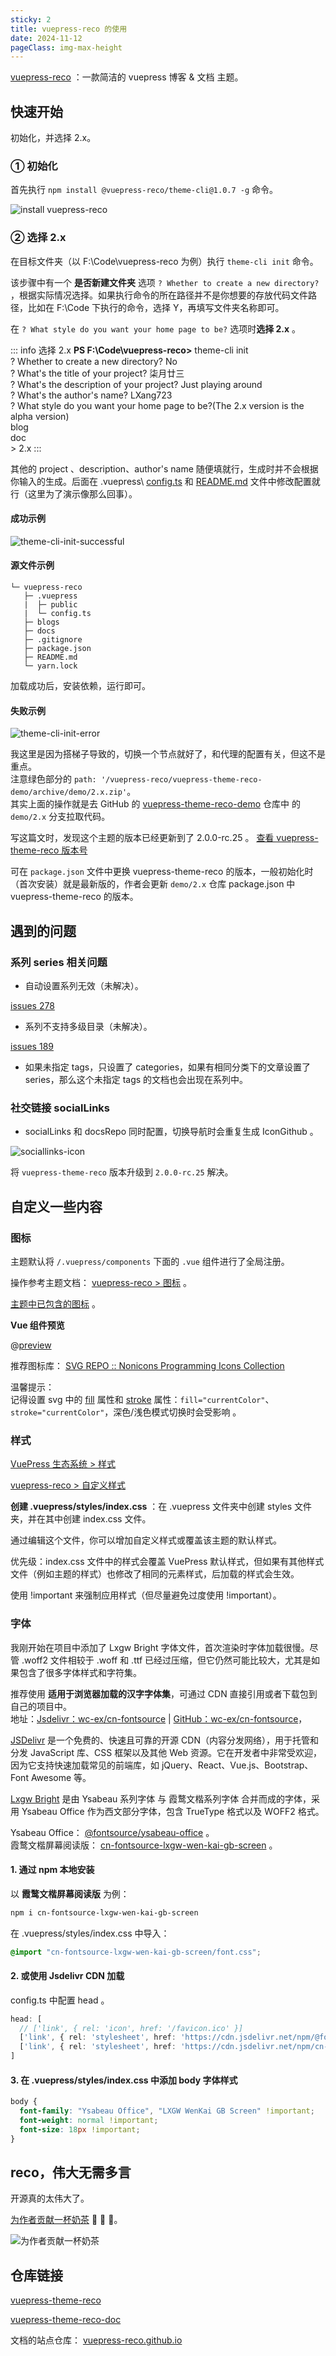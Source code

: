 ```yaml
---
sticky: 2
title: vuepress-reco 的使用
date: 2024-11-12
pageClass: img-max-height
---
```


[vuepress-reco](https://theme-reco.vuejs.press/) ：一款简洁的 vuepress 博客 & 文档 主题。

## 快速开始

初始化，并选择 2.x。

### ① 初始化

首先执行 `npm install @vuepress-reco/theme-cli@1.0.7 -g` 命令。

![install vuepress-reco](./assets/install-vuepress-reco.png)

### ② 选择 2.x
在目标文件夹（以 F:\Code\vuepress-reco 为例）执行 `theme-cli init` 命令。

该步骤中有一个 **是否新建文件夹** 选项 `? Whether to create a new directory?` ，根据实际情况选择。如果执行命令的所在路径并不是你想要的存放代码文件路径，比如在 F:\Code 下执行的命令，选择 Y，再填写文件夹名称即可。

在 `? What style do you want your home page to be?` 选项时**选择 2.x** 。

::: info 选择&nbsp;2.x
**PS F:\Code\vuepress-reco>** theme-cli init  
? Whether to create a new directory? No  
? What's the title of your project? 柒月廿三  
? What's the description of your project? Just playing around  
? What's the author's name? LXang723  
? What style do you want your home page to be?(The 2.x version is the alpha version)  
  blog  
  doc  
\> 2.x
:::

其他的 project 、description、author's name 随便填就行，生成时并不会根据你输入的生成。后面在 .vuepress\ [config.ts](https://v2.vuepress.vuejs.org/zh/reference/config.html) 和 [README.md](https://theme-reco.vuejs.press/docs/theme/frontmatter-home.html)  文件中修改配置就行（这里为了演示像那么回事）。

#### 成功示例

![theme-cli-init-successful](./assets/theme-cli-init-successful.png)

#### 源文件示例

``` 
└─ vuepress-reco
   ├─ .vuepress
   |  ├─ public
   |  └─ config.ts
   ├─ blogs
   ├─ docs
   ├─ .gitignore
   ├─ package.json
   ├─ README.md
   └─ yarn.lock
```
加载成功后，安装依赖，运行即可。

#### 失败示例

![theme-cli-init-error](./assets/theme-cli-init-error.png)

我这里是因为搭梯子导致的，切换一个节点就好了，和代理的配置有关，但这不是重点。  
注意绿色部分的 `path: '/vuepress-reco/vuepress-theme-reco-demo/archive/demo/2.x.zip'`。  
其实上面的操作就是去 GitHub 的 [vuepress-theme-reco-demo](https://github.com/vuepress-reco/vuepress-theme-reco-demo/tree/demo/2.x) 仓库中
的 `demo/2.x` 分支拉取代码。  

写这篇文时，发现这个主题的版本已经更新到了 2.0.0-rc.25 。 [查看 vuepress-theme-reco 版本号](https://www.npmjs.com/package/vuepress-theme-reco?activeTab=versions)

可在 `package.json` 文件中更换 vuepress-theme-reco 的版本，一般初始化时（首次安装）就是最新版的，作者会更新 `demo/2.x` 仓库 package.json 中 vuepress-theme-reco 的版本。

## 遇到的问题

### 系列 series 相关问题  

- 自动设置系列无效（未解决）。

[issues 278](https://github.com/vuepress-reco/vuepress-theme-reco/issues/278)

- 系列不支持多级目录（未解决）。

[issues 189](https://github.com/vuepress-reco/vuepress-theme-reco/issues/189)

- 如果未指定 tags，只设置了 categories，如果有相同分类下的文章设置了 series，那么这个未指定 tags 的文档也会出现在系列中。

### 社交链接 socialLinks

- socialLinks 和 docsRepo 同时配置，切换导航时会重复生成 IconGithub 。

![sociallinks-icon](./assets/sociallinks-icon.png)

将 `vuepress-theme-reco` 版本升级到 `2.0.0-rc.25` 解决。



## 自定义一些内容

### 图标

主题默认将 `/.vuepress/components` 下面的 `.vue` 组件进行了全局注册。

操作参考主题文档： [vuepress-reco > 图标](https://theme-reco.vuejs.press/docs/guide/icon.html) 。

[主题中已包含的图标](https://github.com/vuepress-reco/vuepress-theme-reco/tree/main/packages/vuepress-theme-reco/src/client/components/icons) 。

**Vue 组件预览**   

@[preview](@/.vuepress/components/IconHome.vue)

推荐图标库： [SVG REPO :: Nonicons Programming Icons Collection](https://www.svgrepo.com/collection/nonicons-programming-icons/)

温馨提示：  
记得设置 svg 中的 [fill](https://developer.mozilla.org/zh-CN/docs/Web/SVG/Attribute/fill) 属性和 [stroke](https://developer.mozilla.org/zh-CN/docs/Web/SVG/Attribute/stroke) 属性：`fill="currentColor"`、`stroke="currentColor"`，深色/浅色模式切换时会受影响 。

### 样式

[VuePress 生态系统 > 样式](https://ecosystem.vuejs.press/zh/themes/default/styles.html)

[vuepress-reco > 自定义样式](https://theme-reco.vuejs.press/docs/guide/custom-style.html)

**创建 .vuepress/styles/index.css** ：在 .vuepress 文件夹中创建 styles 文件夹，并在其中创建 index.css 文件。

通过编辑这个文件，你可以增加自定义样式或覆盖该主题的默认样式。  

优先级：index.css 文件中的样式会覆盖 VuePress 默认样式，但如果有其他样式文件（例如主题的样式）也修改了相同的元素样式，后加载的样式会生效。  

使用 !important 来强制应用样式（但尽量避免过度使用 !important）。

### 字体

我刚开始在项目中添加了 Lxgw Bright 字体文件，首次渲染时字体加载很慢。尽管 .woff2 文件相较于 .woff 和 .ttf 已经过压缩，但它仍然可能比较大，尤其是如果包含了很多字体样式和字符集。

推荐使用 **适用于浏览器加载的汉字字体集**，可通过 CDN 直接引用或者下载包到自己的项目中。  
地址：[Jsdelivr：wc-ex/cn-fontsource](https://www.jsdelivr.com/?query=author%3A%20wc-ex) | 
[GitHub：wc-ex/cn-fontsource](https://github.com/wc-ex/cn-fontsource)，  


[JSDelivr](https://www.jsdelivr.com/) 是一个免费的、快速且可靠的开源 CDN（内容分发网络），用于托管和分发 JavaScript 库、CSS 框架以及其他 Web 资源。它在开发者中非常受欢迎，因为它支持快速加载常见的前端库，如 jQuery、React、Vue.js、Bootstrap、Font Awesome 等。

[Lxgw Bright](https://github.com/lxgw/LxgwBright) 是由 Ysabeau 系列字体 与 霞鹜文楷系列字体 合并而成的字体，采用 Ysabeau Office 作为西文部分字体，包含 TrueType 格式以及 WOFF2 格式。

Ysabeau Office： [@fontsource/ysabeau-office](https://www.jsdelivr.com/package/npm/@fontsource/ysabeau-office) 。    
霞鹜文楷屏幕阅读版： [cn-fontsource-lxgw-wen-kai-gb-screen](https://www.jsdelivr.com/package/npm/cn-fontsource-lxgw-wen-kai-gb-screen)  。

#### 1. 通过 npm 本地安装

以 **霞鹜文楷屏幕阅读版**  为例： 

``` bash
npm i cn-fontsource-lxgw-wen-kai-gb-screen  
```

在 .vuepress/styles/index.css 中导入： 

``` css
@import "cn-fontsource-lxgw-wen-kai-gb-screen/font.css";  
```

#### 2. 或使用 Jsdelivr CDN 加载

config.ts 中配置 head 。

``` ts
head: [
  // ['link', { rel: 'icon', href: '/favicon.ico' }]
  ['link', { rel: 'stylesheet', href: 'https://cdn.jsdelivr.net/npm/@fontsource/ysabeau-office@5.1.1/index.min.css' }],
  ['link', { rel: 'stylesheet', href: 'https://cdn.jsdelivr.net/npm/cn-fontsource-lxgw-wen-kai-gb-screen/font.css' }]
]
```
#### 3. 在 .vuepress/styles/index.css 中添加 body 字体样式

``` css
body {
  font-family: "Ysabeau Office", "LXGW WenKai GB Screen" !important;
  font-weight: normal !important;
  font-size: 18px !important;
}
```

## reco，伟大无需多言

开源真的太伟大了。

[为作者贡献一杯奶茶](https://theme-reco.vuejs.press/docs/others/donate.html) :rose: :rose: :rose:。

![为作者贡献一杯奶茶](./assets/donate.png)

## 仓库链接

[vuepress-theme-reco](https://github.com/vuepress-reco/vuepress-theme-reco) 

[vuepress-theme-reco-doc](https://theme-reco.vuejs.press/)

文档的站点仓库： [vuepress-reco.github.io](https://github.com/vuepress-reco/vuepress-reco.github.io)   
